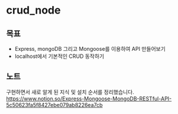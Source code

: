 # crud_node

## 목표

- Express, mongoDB 그리고 Mongoose를 이용하여 API 만들어보기
- localhost에서 기본적인 CRUD 동작하기

## 노트

구현하면서 새로 알게 된 지식 및 설치 순서를 정리했습니다.<br/>
https://www.notion.so/Express-Mongoose-MongoDB-RESTful-API-5c50623fa5f8427ebe079ab8226ea7cb
